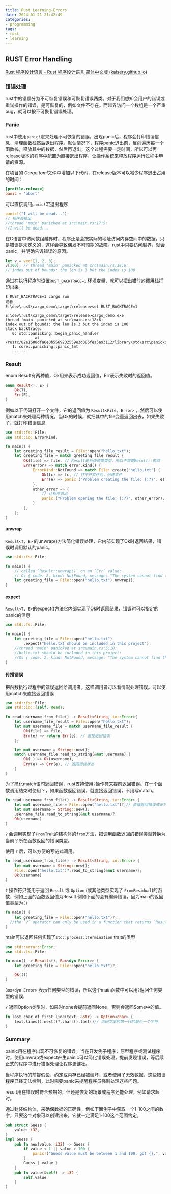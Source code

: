 ```yaml
---
title: Rust Learning-Errors
date: 2024-01-21 21:42:49
categories:
- programming
tags:
- rust
- learning
---
```


## RUST Error Handling 

[Rust 程序设计语言 - Rust 程序设计语言 简体中文版 (kaisery.github.io)](https://kaisery.github.io/trpl-zh-cn/title-page.html)

### 错误处理

rust中的错误分为不可恢复错误和可恢复错误两类。对于我们想知会用户的错误或重试操作的错误，是可恢复的，例如文件不存在。而越界访问一个数组是一个严重bug，就可以按不可恢复错误处理。

### Panic

rust中使用`panic!`宏来处理不可恢复的错误，出现panic后，程序会打印错误信息，清理函数栈然后退出程序。默认情况下，程序panic退出前，反向遍历每一个函数栈，释放其中的数据，然后再退出，这个过程需要一定时间，所以可以再release版本的程序中配置为直接退出程序，让操作系统来释放程序运行过程中申请的资源。

在项目的 *Cargo.toml*文件中增加以下代码，在release版本可以减少程序退出占用的时间：

```toml
[profile.release]
panic = 'abort'
```

可以直接调用`panic!`宏退出程序

```rust
panic!("I will be dead...");
// 程序会输出
//thread 'main' panicked at src\main.rs:17:5:
//I will be dead...
```

在C语言中访问数组越界时，程序还是会按实际的地址访问内存空间中的数据，只是错误是未定义的，这样会导致偶发不可预期的故障。rust中只要访问越界，就会panic，并明确告诉错误的原因。

```rust
let v = vec![1, 2, 3];
v[100]; // thread 'main' panicked at src\main.rs:18:6:
// index out of bounds: the len is 3 but the index is 100
```

通过在执行程序时设置`RUST_BACKTRACE=1` 环境变量，就可以把出错时的调用栈打印出来。

```shell
$ RUST_BACKTRACE=1 cargo run
或者
E:\dev\rust\cargo_demo\target\release>set RUST_BACKTRACE=1

E:\dev\rust\cargo_demo\target\release>cargo_demo.exe
thread 'main' panicked at src\main.rs:18:6:
index out of bounds: the len is 3 but the index is 100
stack backtrace:
   0: std::panicking::begin_panic_handler
             at /rustc/82e1608dfa6e0b5569232559e3d385fea5a93112/library\std\src\panicking.rs:645
   1: core::panicking::panic_fmt
   ......
```



### Result

enum Result有两种值，Ok用来表示成功返回值，Err表示失败时的返回值。

```rust
enum Result<T, E> {
    Ok(T),
    Err(E),
}
```

例如以下代码打开一个文件，它的返回值为  `Result<File, Error>`  ，然后可以使用match来处理两种情况，当Ok的时候，就把其中的file变量返回出去，如果失败了，就打印错误信息

```rust
use std::fs::File;
use std::io::ErrorKind;

fn main() {
    let greeting_file_result = File::open("hello.txt");
    let greeting_file = match greeting_file_result {
        Ok(file) => file, // Result是系统预置类型，所以不需要Result::前缀
        Err(error) => match error.kind() {
            ErrorKind::NotFound => match File::create("hello.txt") {
                Ok(fc) => fc, // 打不开文件后，创建文件
                Err(e) => panic!("Problem creating the file: {:?}", e),
            },
            other_error => {
              	// 让程序退出
                panic!("Problem opening the file: {:?}", other_error);
            }
        },
    };
}
```

#### unwrap

`Result<T, E>` 的unwrap()方法简化错误处理，它内部实现了Ok时返回结果，错误时调用默认的panic。

```rust
use std::fs::File;

fn main() {
    // called `Result::unwrap()` on an `Err` value: 
    // Os { code: 2, kind: NotFound, message: "The system cannot find the file specified." }
    let greeting_file = File::open("hello.txt").unwrap();
}
```

#### expect

`Result<T, E>`的expect()方法它内部实现了Ok时返回结果，错误时可以指定的panic的信息

```rust
use std::fs::File;

fn main() {
    let greeting_file = File::open("hello.txt")
        .expect("hello.txt should be included in this project");
    //thread 'main' panicked at src\main.rs:5:10:
    //hello.txt should be included in this project: 
    //Os { code: 2, kind: NotFound, message: "The system cannot find the file specified." }       
}
```

#### 传播错误

把函数执行过程中的错误返回给调用者，这样调用者可以看情况处理错误。可以使用match来直接返回错误

```rust
use std::fs::File;
use std::io::{self, Read};

fn read_username_from_file() -> Result<String, io::Error>{
    let username_file_result = File::open("hello.txt");
    let mut username_file = match username_file_result {
        Ok(file) => file,
        Err(e) => return Err(e), // 直接返回错误
    };

    let mut username = String::new();
    match username_file.read_to_string(&mut username) {
        Ok(_) => Ok(username),
        Err(e) => Err(e), // 返回错误状态
    }
}
```

为了简化match语句返回错误，rust支持使用`?`操作符来提前返回错误。在一个函数调用结束时使用？，如果函数返回错误，就直接返回错误，不用写match。

```rust
fn read_username_from_file() -> Result<String, io::Error> {
    let mut username_file = File::open("hello.txt")?;// 直接返回错误或正常返回文件句柄
    let mut username = String::new();
    username_file.read_to_string(&mut username)?;
    Ok(username)
}
```

 `?` 会调用实现了`From`Trait的结构体的`from`方法，把调用函数返回的错误类型转换为当前？所在函数返回的错误类型。

使用 `?` 后，可以方便的写链式调用。

```rust
fn read_username_from_file() -> Result<String, io::Error> {
    let mut username = String::new();
    File::open("hello.txt")?.read_to_string(&mut username)?;
    Ok(username)
}
```

 `?` 操作符只能用于返回 `Result` 或 `Option` (或其他类型实现了 `FromResidual`)的函数，例如上面的函数返回值为Result.例如下面的会有编译错误，因为main的返回值类型为`()`

```rust
fn main() {
    let greeting_file = File::open("hello.txt")?;
  //the `?` operator can only be used in a function that returns `Result` or `Option` (or another type that implements `FromResidual`)
}
```

main可以返回任何实现了`std::process::Termination` trait的类型

```rust
use std::error::Error;
use std::fs::File;

fn main() -> Result<(), Box<dyn Error>> {
    let greeting_file = File::open("hello.txt")?;

    Ok(())
}
```

 `Box<dyn Error>` 表示任何类型的错误，所以这个main函数中可以用`?`返回任何类型的错误.

 `?` 返回Option类型时，如果时none会提前返回None，否则会返回Some中的值。

```rust
fn last_char_of_first_line(text: &str) -> Option<char> {
    text.lines().next()?.chars().last()// 返回文本的第一行的最后一个字符
}
```

### Summary

painic用在程序出现不可恢复的错误。当在开发例子程序，原型程序或测试程序时，使用unwrap或expect产生painic可以简化错误处理，提前发现错误，等后续正式的程序中进行错误处理让程序更健壮。

当程序执行的前提假设，约定或内存已经被破坏，或者使用了无效数据，这些错误程序已经无法控制，此时需要panic来提醒程序员强制处理这些问题。

result用在错误时符合预期的，但还是恢复的场景或程序还能处理，例如请求超时。

通过封装结构体，来确保数据的正确性，例如下面例子中获取一个1-100之间的数字，只要这个对象可以创建出来，它就一定满足1-100这个范围约定。

```rust
pub struct Guess {
    value: i32,
}
impl Guess {
    pub fn new(value: i32) -> Guess {
        if value < 1 || value > 100 {
            panic!("Guess value must be between 1 and 100, got {}.", value);
        }
        Guess { value }
    }
    pub fn value(&self) -> i32 {
        self.value
    }
}
```


